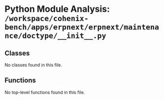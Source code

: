 # Python Module Analysis: `/workspace/cohenix-bench/apps/erpnext/erpnext/maintenance/doctype/__init__.py`

## Classes

No classes found in this file.


## Functions

No top-level functions found in this file.
